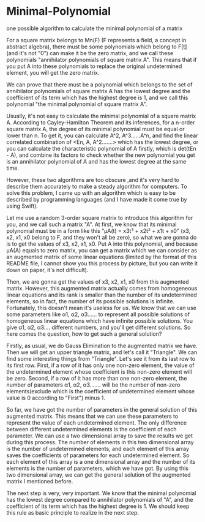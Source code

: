 # Minimal-Polynomial
one possible algorithm to calculate the minimal polynomial of a matrix

For a square matrix belongs to Mn(F) (F represents a field, a concept in abstract algebra), there must be some polynomials which belong to F[t] (and it's not "0") can make it be the zero matrix, and we call these polynomials "annihilator polynomials of square matrix A". This means that if you put A into these polynomials to replace the original undetermined element, you will get the zero matrix.

We can prove that there must be a polynomial which belongs to the set of annihilator polynomials of square matrix A has the lowest degree and the coefficient of its term which has the highest degree is 1, and we call this polynomial "the minimal polynomial of square matrix A".

Usually, it's not easy to calculate the minimal polynomial of a square matrix A. According to Cayley-Hamilton Theorem and its inferences, for a n-order square matrix A, the degree of its minimal polynomial must be equal or lower than n. To get it, you can calculate A^2, A^3......A^n, and find the linear correlated combination of <En, A, A^2.......> which has the lowest degree, or you can calculate the characteristic polynomial of A firstly, which is det(tEn - A), and combine its factors to check whether the new polynomial you get is an annihilator polynomial of A and has the lowest degree at the same time.

However, these two algorithms are too obscure ,and it's very hard to describe them accurately to make a steady algorithm for computers. To solve this problem, I came up with an algorithm which is easy to be described by programming languages (and I have made it come true by using Swift).

Let me use a random 3-order square matrix to introduce this algorithm for you, and we call such a matrix "A". At first, we know that its minimal polynomial must be in a form like this "μA(t) = x3t³ + x2t² + x1t + x0" (x3, x2, x1, x0 belong to F, and they won't all be zero), so what we are gonna do is to get the values of x3, x2, x1, x0. Put A into this polynomial, and because μA(A) equals to zero matrix, you can get a matrix which we can consider as an augmented matrix of some linear equations (limited by the format of this README file, I cannot show you this process by picture, but you can write it down on paper, it's not difficult). 

Then, we are gonna get the values of x3, x2, x1, x0 from this augmented matrix. However, this augmented matrix actually comes from homogeneous linear equations and its rank is smaller than the number of its undetermined elements, so in fact, the number of its possible solutions is infinite. Fortunately, this doesn't mean it's useless for us. We know that we can use some parameters like α1, α2, α3...... to represent all possible solutions of homogeneous linear equations which have infinite possible solutions. You give α1, α2, α3.... different numbers, and you'll get different solutions. So here comes the question, how to get such a general solution?

Firstly, as usual, we do Gauss Elimination to the augmented matrix we have. Then we will get an upper triangle matrix, and let's call it "Triangle". We can find some interesting things from "Triangle". Let's see it from its last row to its first row. First, if a row of it has only one non-zero element, the value of the undetermined element whose coefficient is this non-zero element will be zero. Second, if a row of it has more than one non-zero element, the number of parameters α1, α2, α3....... will be the number of non-zero elements(exclude which is the coefficient of undetermined element whose value is 0 according to "First") minus 1.

So far, we have got the number of parameters in the general solution of this augmented matrix. This means that we can use these parameters to represent the value of each undetermined element. The only difference between different undetermined elements is the coefficient of each parameter. We can use a two dimensional array to save the results we get during this process. The number of elements in this two dimensional array is the number of undetermined elements, and each element of this array saves the coefficients of parameters for each undetermined element. So each element of this array is a one dimensional array and the number of its elements is the number of parameters, which we have got. By using this two dimensional array, we can get the general solution of the augmented matrix I mentioned before.

The next step is very, very important. We know that the minimal polynomial has the lowest degree compared to annihilator polynomials of "A", and the coefficient of its term which has the highest degree is 1. We should keep this rule as basic principle to realize in the next step.
